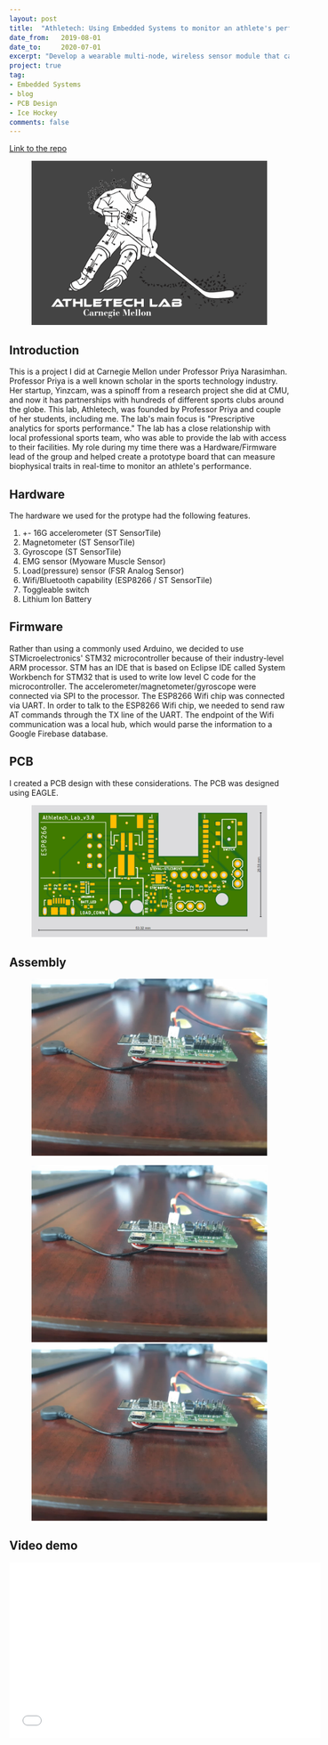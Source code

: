```yaml
---
layout: post
title:  "Athletech: Using Embedded Systems to monitor an athlete's performance"
date_from:   2019-08-01
date_to:     2020-07-01
excerpt: "Develop a wearable multi-node, wireless sensor module that can measure biophysical traits in real-time to monitor and boost athlete performance in a variety of different sports."
project: true
tag:
- Embedded Systems
- blog
- PCB Design
- Ice Hockey
comments: false
---
```


[Link to the repo](https://github.com/franklee97/Athletech)

<figure>
    <a href="../assets/projects/athletech/logo.png"><img src="../assets/projects/athletech/logo.png"></a>
</figure>


## Introduction
This is a project I did at Carnegie Mellon under Professor Priya Narasimhan. Professor Priya is a well known scholar in the sports technology industry. Her startup, Yinzcam, was a spinoff from a research project she did at CMU, and now it has partnerships with hundreds of different sports clubs around the globe. This lab, Athletech, was founded by Professor Priya and couple of her students, including me. The lab's main focus is "Prescriptive analytics for sports performance." The lab has a close relationship with local professional sports team, who was able to provide the lab with access to their facilities. My role during my time there was a Hardware/Firmware lead of the group and helped create a prototype board that can measure biophysical traits in real-time to monitor an athlete's performance.

## Hardware
The hardware we used for the protype had the following features.
1. +- 16G accelerometer (ST SensorTile)
2. Magnetometer (ST SensorTile)
3. Gyroscope (ST SensorTile)
4. EMG sensor (Myoware Muscle Sensor)
5. Load(pressure) sensor (FSR Analog Sensor)
6. Wifi/Bluetooth capability (ESP8266 / ST SensorTile)
7. Toggleable switch
8. Lithium Ion Battery

## Firmware
Rather than using a commonly used Arduino, we decided to use STMicroelectronics' STM32 microcontroller because of their industry-level ARM processor. STM has an IDE that is based on Eclipse IDE called System Workbench for STM32 that is used to write low level C code for the microcontroller. The accelerometer/magnetometer/gyroscope were connected via SPI to the processor. The ESP8266 Wifi chip was connected via UART. In order to talk to the ESP8266 Wifi chip, we needed to send raw AT commands through the TX line of the UART. The endpoint of the Wifi communication was a local hub, which would parse the information to a Google Firebase database.

## PCB
I created a PCB design with these considerations. The PCB was designed using EAGLE.
<figure>
    <a href="../assets/projects/athletech/pcb.png"><img src="../assets/projects/athletech/pcb.png"></a>
</figure>

## Assembly
<figure>
    <a href="../assets/projects/athletech/hardware.jpeg"><img src="../assets/projects/athletech/hardware.jpeg"></a>
</figure>
<figure class="half">
    <a href="../assets/projects/athletech/hardware.jpeg"><img src="../assets/projects/athletech/hardware.jpeg"></a>
    <a href="../assets/projects/athletech/hardware.jpeg"><img src="../assets/projects/athletech/hardware.jpeg"></a>
</figure>

## Video demo
<iframe width="560" height="315" src="//www.youtube.com/embed/YsRt_t1d2y0" frameborder="0"> </iframe>
